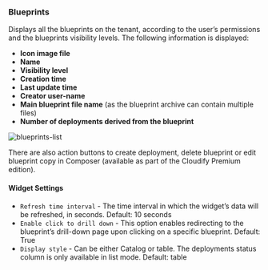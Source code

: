 ### Blueprints

Displays all the blueprints on the tenant, according to the user’s permissions and the blueprints visibility levels. The following information is displayed: 

* **Icon image file**
* **Name**
* **Visibility level**
* **Creation time**
* **Last update time**
* **Creator user-name**
* **Main blueprint file name** (as the blueprint archive can contain multiple files)
* **Number of deployments derived from the blueprint**

![blueprints-list](https://docs.cloudify.co/staging/dev/images/ui/widgets/blueprints-list.png)

There are also action buttons to create deployment, delete blueprint or edit blueprint copy in Composer (available as part of the Cloudify Premium edition).

#### Widget Settings
* `Refresh time interval` - The time interval in which the widget’s data will be refreshed, in seconds. Default: 10 seconds
* `Enable click to drill down` - This option enables redirecting to the blueprint’s drill-down page upon clicking on a specific blueprint. Default: True
* `Display style` - Can be either Catalog or table. The deployments status column is only available in list mode.  Default: table 

